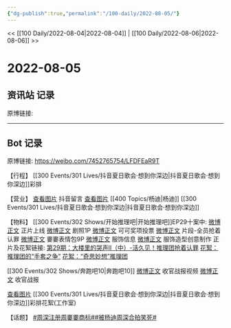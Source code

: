 ```yaml
---
{"dg-publish":true,"permalink":"/100-daily/2022-08-05/"}
---
```



<< [[100 Daily/2022-08-04\|2022-08-04]] | [[100 Daily/2022-08-06\|2022-08-06]] >>

# 2022-08-05

## 资讯站 记录

原博链接:

---
## Bot 记录

原博链接: https://weibo.com/7452765754/LFDFEaR9T

【行程】
[[300 Events/301 Lives/抖音夏日歌会·想到你深边\|抖音夏日歌会·想到你深边]]彩排

【营业】
[查看图片](https://wx2.sinaimg.cn/large/0088n2Pggy1h4wa4urwi9j30yi0qb40t.jpg) 抖音留言 [查看图片](https://wx2.sinaimg.cn/large/0088n2Pggy1h4wa0k0hi6j30u01hdjvk.jpg) [[400 Topics/杨迪\|杨迪]] [[300 Events/301 Lives/抖音夏日歌会·想到你深边\|抖音夏日歌会·想到你深边]]

【物料】
[[300 Events/302 Shows/开始推理吧\|开始推理吧]]EP29十案中:
[微博正文](https://m.weibo.cn/2162247381/4799158647000289) 正片上线
[微博正文](https://m.weibo.cn/2162247381/4799059477660693) 剧照1P
[微博正文](https://m.weibo.cn/2162247381/4799105610028432) 可可奖项投票
[微博正文](https://m.weibo.cn/2162247381/4799159721268614) 片段-全员抢着认罪
[微博正文](https://m.weibo.cn/2162247381/4799172245457388) 嫑嫑表情包9P
[微博正文](https://m.weibo.cn/7710473200/4799066413732140) 服饰信息
[微博正文](https://m.weibo.cn/7710473200/4799227274199292) 服饰造型创意制作
正片及花絮链接:
[第29期：大楼里的哭声Ⅱ（中）-活久见！推理团抢着认罪](https://weibo.cn/sinaurl?u=https%3A%2F%2Fv.qq.com%2Fx%2Fcover%2Fmzc00200ynivua7%2Fr0043d15rft.html)
[花絮：推理团的“手套之争”](https://weibo.cn/sinaurl?u=https%3A%2F%2Fv.qq.com%2Fx%2Fcover%2Fmzc00200ynivua7%2Fj0043cyldvg.html)
[花絮：“奇思妙想”推理团](https://weibo.cn/sinaurl?u=https%3A%2F%2Fv.qq.com%2Fx%2Fcover%2Fmzc00200ynivua7%2Fn0043mhzxsq.html)

[[300 Events/302 Shows/奔跑吧10\|奔跑吧10]]
[微博正文](https://m.weibo.cn/5242381821/4799131987740252) 收官战报视频
[微博正文](https://m.weibo.cn/5242381821/4799135078943746) 收官战报

[查看图片](https://wx3.sinaimg.cn/large/0088n2Pggy1h4wa0a762zj30u01hd0wb.jpg) [[300 Events/301 Lives/抖音夏日歌会·想到你深边\|抖音夏日歌会·想到你深边]]彩排花絮(工作室)

【话题】
[#周深注册周嫑嫑商标#](https://s.weibo.com/weibo?q=%23%E5%91%A8%E6%B7%B1%E6%B3%A8%E5%86%8C%E5%91%A8%E5%AB%91%E5%AB%91%E5%95%86%E6%A0%87%23)[#被杨迪周深合拍笑死#](https://s.weibo.com/weibo?q=%23%E8%A2%AB%E6%9D%A8%E8%BF%AA%E5%91%A8%E6%B7%B1%E5%90%88%E6%8B%8D%E7%AC%91%E6%AD%BB%23)
